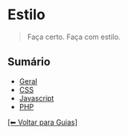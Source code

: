 # Estilo

> Faça certo. Faça com estilo.

## Sumário

- [Geral](../estilo/geral)
- [CSS](../estilo/CSS)
- [Javascript](../estilo/javascript)
- [PHP](../estilo/PHP)

[[⬅ Voltar para Guias]](../README.md)
